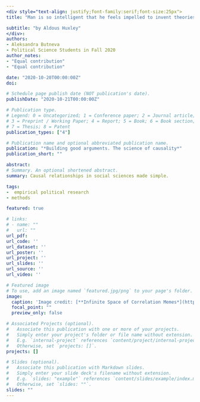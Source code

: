 ```yaml
---
<div style="text-align: justify;font-family:serif;font-size:25px"> 
title: "Man is so intelligent that he feels impelled to invent theories to account for what happens in the world. Unfortunately, he is not quite intelligent enough, in most cases, to find correct explanations. So that when he acts on his theories, he behaves very often like a lunatic. "

subtitle: "by Aldous Huxley"
</div>:
authors:
- Aleksandra Butneva
- Political Science Students in Fall 2020
author_notes:
- "Equal contribution"
- "Equal contribution"

date: "2020-10-20T00:00:00Z"
doi: 

# Schedule page publish date (NOT publication's date).
publishDate: "2020-10-21T00:00:00Z"

# Publication type.
# Legend: 0 = Uncategorized; 1 = Conference paper; 2 = Journal article;
# 3 = Preprint / Working Paper; 4 = Report; 5 = Book; 6 = Book section;
# 7 = Thesis; 8 = Patent
publication_types: ["4"]

# Publication name and optional abbreviated publication name.
publication: "*Building good arguments. The science of causality*"
publication_short: ""

abstract: 
# Summary. An optional shortened abstract.
summary: Causal relationships in social sciences made simple. 

tags:
-  empirical political research
- methods 

featured: true

# links:
# - name: ""
#   url: ""
url_pdf: 
url_code: ''
url_dataset: ''
url_poster: ''
url_project: ''
url_slides: ''
url_source: ''
url_video: ''

# Featured image
# To use, add an image named `featured.jpg/png` to your page's folder. 
image:
  caption: 'Image credit: [**Infinite Space of Correlation Memes*](https://unsplash.com/photos/jdD8gXaTZsc)'
  focal_point: ""
  preview_only: false

# Associated Projects (optional).
#   Associate this publication with one or more of your projects.
#   Simply enter your project's folder or file name without extension.
#   E.g. `internal-project` references `content/project/internal-project/index.md`.
#   Otherwise, set `projects: []`.
projects: []

# Slides (optional).
#   Associate this publication with Markdown slides.
#   Simply enter your slide deck's filename without extension.
#   E.g. `slides: "example"` references `content/slides/example/index.md`.
#   Otherwise, set `slides: ""`.
slides: ""
---
```

